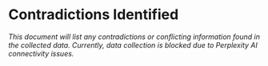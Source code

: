 # Contradictions Identified

_This document will list any contradictions or conflicting information found in the collected data. Currently, data collection is blocked due to Perplexity AI connectivity issues._